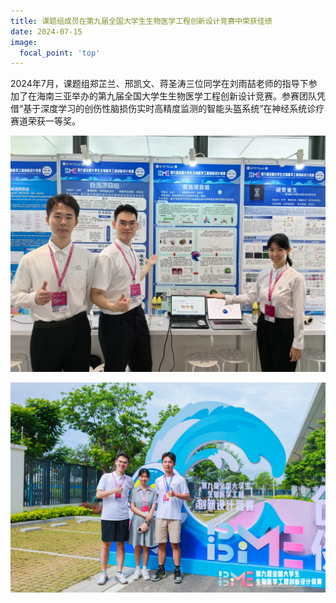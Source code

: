 ```yaml
---
title: 课题组成员在第九届全国大学生生物医学工程创新设计竞赛中荣获佳绩
date: 2024-07-15
image:
  focal_point: 'top'
---
```



<!--more-->

2024年7月，课题组郑芷兰、邢凯文、蒋圣涛三位同学在刘雨喆老师的指导下参加了在海南三亚举办的第九届全国大学生生物医学工程创新设计竞赛。参赛团队凭借“基于深度学习的创伤性脑损伤实时高精度监测的智能头盔系统”在神经系统诊疗赛道荣获一等奖。

![参赛照片1](photo1.jpg)

![参赛照片2](photo2.jpg)
